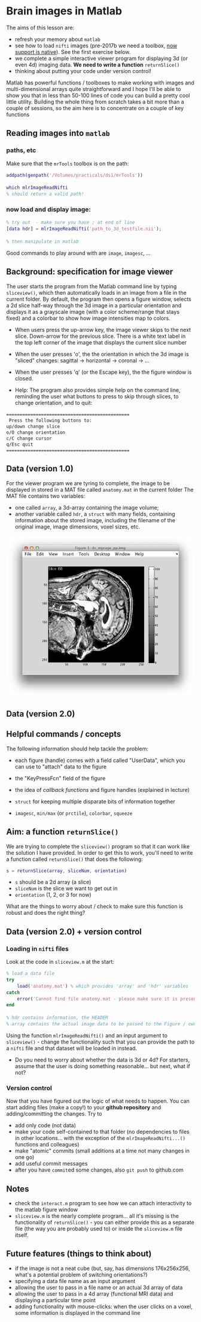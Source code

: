 # Brain images in Matlab

The aims of this lesson are:

  - refresh your memory about ``matlab``
  - see how to load ``nifti`` images (pre-2017b we need a toolbox, [now support is native](https://uk.mathworks.com/help/images/ref/niftiread.html)). See the first exercise below.
  - we complete a simple interactive viewer program for displaying 3d (or even 4d) imaging data. **We need to write a function** ``returnSlice()``
  - thinking about putting your code under version control!

Matlab has powerful functions / toolboxes to make working with images and multi-dimensional arrays quite straightforward and I hope I'll be able to show you that in less than 50-100 lines of code you can build a pretty cool little utility. Building the whole thing from scratch takes a bit more than a couple of sessions, so the aim here is to concentrate on a couple of key functions

## Reading images into ``matlab``

### paths, etc

Make sure that the ``mrTools`` toolbox is on the path:

```Matlab
addpath(genpath('/Volumes/practicals/ds1/mrTools'))

which mlrImageReadNifti
% should return a valid path!
```

### now load and display image:

```matlab
% try out  - make sure you have ; at end of line
[data hdr] = mlrImageReadNifti('path_to_3d_testfile.nii');

% then manipulate in matlab
```

Good commands to play around with are ``image``, ``imagesc``, ...

## Background: specification for image viewer

The user starts the program from the Matlab command line by typing ``sliceview()``, which then automatically loads in an image from a file in the current folder. By default, the program then opens a figure window, selects a 2d slice half-way through the 3d image in a particular orientation and displays it as a grayscale image (with a color scheme/range that stays fixed) and a colorbar to show how image intensities map to colors.

- When users press the up-arrow key, the image viewer skips to the next slice. Down-arrow for the previous slice. There is a white text label in the top left corner of the image that displays the current slice number

- When the user presses 'o', the the orientation in which the 3d image is "sliced" changes: sagittal -> horizontal -> coronal -> ...

- When the user presses 'q' (or the Escape key), the the figure window is closed.

- Help: The program also provides simple help on the command line, reminding the user what buttons to press to skip through slices, to change orientation, and to quit:

```text
==============================================
 Press the following buttons to:
up/down change slice
o/O change orientation
c/C change cursor
q/Esc quit
==============================================
```

## Data (version 1.0)

For the viewer program we are tyring to complete, the image to be displayed in stored in a MAT file called ``anatomy.mat`` in the current folder The MAT file contains two variables:

- one called ``array``, a 3d-array containing the image volume;
- another variable called ``hdr``, a ``struct`` with many fields, containing information about the stored image, including the filename of the original image, image dimensions, voxel sizes, etc.

![Picture of image viewer](./figure_sliceview.png)

## Data (version 2.0)


## Helpful commands / concepts

The following information should help tackle the problem:

- each figure (handle) comes with a field called "UserData", which you can use to "attach" data to the figure

- the "KeyPressFcn" field of the figure
- the idea of *callback functions* and figure handles (explained in lecture)
- ``struct`` for keeping multiple disparate bits of information together
- ``imagesc``, ``min/max`` (or ``prctile``), ``colorbar``, ``squeeze``




## Aim: a function ``returnSlice()``
We are trying to complete the ``sliceview()`` program so that it can work like the solution I have provided. In order to get this to work, you'll need to write a function called ``returnSlice()`` that does the following:

```matlab
s = returnSlice(array, sliceNum, orientation)
```

- ``s`` should be a 2d array (a slice)
- ``sliceNum`` is the slice we want to get out in
- ``orientation`` (1, 2, or 3 for now)

What are the things to worry about / check to make sure this function is robust and does the right thing?


## Data (version 2.0) + version control

### Loading in ``nifti`` files

Look at the code in ``sliceview.m`` at the start:

```Matlab
% load a data file
try
    load('anatomy.mat') % which provides 'array' and 'hdr' variables
catch
    error('Cannot find file anatomy.mat - please make sure it is present in current folder')
end

% hdr contains information, the HEADER
% array contains the actual image data to be passed to the Figure / owner
```

Using the function ``mlrImageReadNifti()`` and an input argument to `sliceview()` - change the functionality such that you can provide the path to a ``nifti`` file and that dataset will be loaded in instead.

- Do you need to worry about whether the data is 3d or 4d? For starters, assume that the user is doing something reasonable... but next, what if not?

### Version control

Now that you have figured out the logic of what needs to happen. You can start adding files (make a copy!) to your **github repository** and adding/committing the changes. Try to

- add only code (not data)
- make your code self-contained to that folder (no dependencies to files in other locations... with the exception of the ``mlrImageReadNifti...()`` functions and colleagues)
- make "atomic" commits (small additions at a time not many changes in one go)
- add useful commit messages
- after you have ``commit``ed some changes, also ``git push`` to github.com


## Notes

- check the ``interact.m`` program to see how we can attach interactivity to the matlab figure window
- ``sliceview.m`` is the nearly complete program... all it's missing is the functionality of ``returnSlice()`` - you can either provide this as a separate file (the way you are probably used to) or inside the ``sliceview.m`` file itself.     


## Future features (things to think about)

- if the image is not a neat cube (but, say, has dimensions 176x256x256, what's a potential problem of switching orientations?)
- specifying a data file name as an input argument
- allowing the user to pass in a file name or an actual 3d array of data
- allowing the user to pass in a 4d array (functional MRI data) and displaying a particular time point
- adding functionality with mouse-clicks: when the user clicks on a voxel, some information is displayed in the command line
